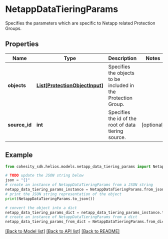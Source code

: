 # NetappDataTieringParams

Specifies the parameters which are specific to Netapp related Protection Groups.

## Properties

Name | Type | Description | Notes
------------ | ------------- | ------------- | -------------
**objects** | [**List[ProtectionObjectInput]**](ProtectionObjectInput.md) | Specifies the objects to be included in the Protection Group. | 
**source_id** | **int** | Specifies the id of the root of data tiering source. | [optional] 

## Example

```python
from cohesity_sdk.helios.models.netapp_data_tiering_params import NetappDataTieringParams

# TODO update the JSON string below
json = "{}"
# create an instance of NetappDataTieringParams from a JSON string
netapp_data_tiering_params_instance = NetappDataTieringParams.from_json(json)
# print the JSON string representation of the object
print(NetappDataTieringParams.to_json())

# convert the object into a dict
netapp_data_tiering_params_dict = netapp_data_tiering_params_instance.to_dict()
# create an instance of NetappDataTieringParams from a dict
netapp_data_tiering_params_from_dict = NetappDataTieringParams.from_dict(netapp_data_tiering_params_dict)
```
[[Back to Model list]](../README.md#documentation-for-models) [[Back to API list]](../README.md#documentation-for-api-endpoints) [[Back to README]](../README.md)


